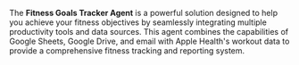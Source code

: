 The **Fitness Goals Tracker Agent** is a powerful solution designed to help you achieve your fitness objectives by seamlessly integrating multiple productivity tools and data sources. This agent combines the capabilities of Google Sheets, Google Drive, and email with Apple Health's workout data to provide a comprehensive fitness tracking and reporting system.
